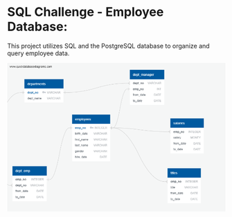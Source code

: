 # SQL Challenge - Employee Database: 

This project utilizes SQL and the PostgreSQL database to organize and query employee data.

![](images/QuickDBD-ERD.png)
